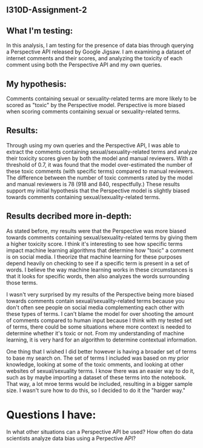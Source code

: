 ## I310D-Assignment-2

## What I'm testing: 
In this analysis, I am testing for the presence of data bias through querying a Perspective API released by Google Jigsaw. I am examining a dataset of internet comments and their scores, and analyzing the toxicity of each comment using both the Perspective API and my own queries. 

## My hypothesis:
Comments containing sexual or sexuality-related terms are more likely to be scored as "toxic" by the Perspective model. Perspective is more biased when scoring comments containing sexual or sexuality-related terms.

## Results:
Through using my own queries and the Perspective API, I was able to extract the comments containing sexual/sexuality-related terms and analyze their toxicity scores given by both the model and manual reviewers. With a threshold of 0.7, it was found that the model over-estimated the number of these toxic comments (with specific terms) compared to manual reviewers. The difference between the number of toxic comments rated by the model and manual reviewers is 78 (918 and 840, respectfully.) These results support my initial hypothesis that the Perspective model is slightly biased towards comments containing sexual/sexuality-related terms. 


## Results decribed more in-depth:
As stated before, my results were that the Perspective was more biased towards comments containing sexual/sexuality-related terms by giving them a higher toxicity score.  I think it's interesting to see how specific terms impact machine learning algorithms that determine how "toxic" a comment is on social media. I theorize that machine learning for these purposes depend heavily on checking to see if a specific term is present in a set of words. I believe the way machine learning works in these circumstances is that it looks for specific words, then also analyzes the words surrounding those terms. 

I wasn't very surprised by my results of the Perspective being more biased towards comments contain sexual/sexuality-related terms because you don't often see people on social media complementing each other with these types of terms. I can't blame the model for over shooting the amount of comments compared to human input because I think with my tested set of terms, there could be some situations where more context is needed to determine whether it's toxic or not. From my understanding of machine learning, it is very hard for an algorithm to determine contextual information.

One thing that I wished I did better however is having a broader set of terms to base my search on. The set of terms I included was based on my prior knowledge, looking at some of the toxic omments, and looking at other websites of sexual/sexuality terms. I know there was an easier way to do it, such as by maybe importing a dataset of these terms into the notebook. That way, a lot mroe terms would be included, resulting in a bigger sample size. I wasn't sure how to do this, so I decided to do it the "harder way." 

# Questions I have:
In what other situations can a Perspective API be used?
How often do data scientists analyze data bias using a Perpective API? 

